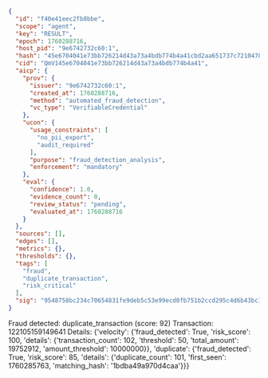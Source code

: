 ```json
{
  "id": "f40e41eec2fb8bbe",
  "scope": "agent",
  "key": "RESULT",
  "epoch": 1760288716,
  "host_pid": "9e6742732c60:1",
  "hash": "45e6704041e73bb726214d43a73a4bdb774b4a41cbd2aa651737c721047888be",
  "cid": "QmV145e6704041e73bb726214d43a73a4bdb774b4a41",
  "aicp": {
    "prov": {
      "issuer": "9e6742732c60:1",
      "created_at": 1760288716,
      "method": "automated_fraud_detection",
      "vc_type": "VerifiableCredential"
    },
    "ucon": {
      "usage_constraints": [
        "no_pii_export",
        "audit_required"
      ],
      "purpose": "fraud_detection_analysis",
      "enforcement": "mandatory"
    },
    "eval": {
      "confidence": 1.0,
      "evidence_count": 0,
      "review_status": "pending",
      "evaluated_at": 1760288716
    }
  },
  "sources": [],
  "edges": [],
  "metrics": {},
  "thresholds": {},
  "tags": [
    "fraud",
    "duplicate_transaction",
    "risk_critical"
  ],
  "sig": "9548758bc234c70654831fe9deb5c53e99ecd0fb751b2ccd295c4d6b43bc1847"
}
```

Fraud detected: duplicate_transaction (score: 92)
Transaction: 122105159149641
Details: {'velocity': {'fraud_detected': True, 'risk_score': 100, 'details': {'transaction_count': 102, 'threshold': 50, 'total_amount': 19752912, 'amount_threshold': 10000000}}, 'duplicate': {'fraud_detected': True, 'risk_score': 85, 'details': {'duplicate_count': 101, 'first_seen': 1760285763, 'matching_hash': '1bdba49a970d4caa'}}}
